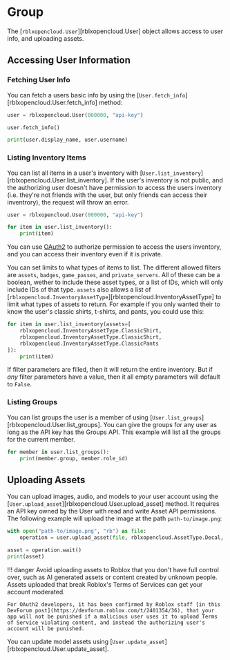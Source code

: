# Group

The [`rblxopencloud.User`][rblxopencloud.User] object allows access to user info, and uploading assets.

## Accessing User Information

### Fetching User Info

You can fetch a users basic info by using the [`User.fetch_info`][rblxopencloud.User.fetch_info] method:

```py
user = rblxopencloud.User(000000, "api-key")

user.fetch_info()

print(user.display_name, user.username)
```

### Listing Inventory Items

You can list all items in a user's inventory with [`User.list_inventory`][rblxopencloud.User.list_inventory]. If the user's inventory is not public, and the authorizing user doesn't have permission to access the users inventory (i.e. they're not friends with the user, but only friends can access their inventrory), the request will throw an error.

```py
user = rblxopencloud.User(000000, "api-key")

for item in user.list_inventory():
    print(item)
```

You can use [OAuth2](oauth2.md) to authorize permission to access the users inventory, and you can access their inventory even if it is private.

You can set limits to what types of items to list. The different allowed filters are `assets`, `badges`, `game_passes`, and `private_servers`. All of these can be a boolean, wether to include these asset types, or a list of IDs, which will only include IDs of that type. `assets` also allows a list of [`rblxopencloud.InventoryAssetType`][rblxopencloud.InventoryAssetType] to limit what types of assets to return. For example if you only wanted their to know the user's classic shirts, t-shirts, and pants, you could use this:

```py
for item in user.list_inventory(assets=[
    rblxopencloud.InventoryAssetType.ClassicShirt,
    rblxopencloud.InventoryAssetType.ClassicShirt,
    rblxopencloud.InventoryAssetType.ClassicPants
]):
    print(item)
```

If filter parameters are filled, then it will return the entire inventory. But if *any* filter parameters have a value, then it all empty parameters will default to `False`.

### Listing Groups

You can list groups the user is a member of using [`User.list_groups`][rblxopencloud.User.list_groups]. You can give the groups for any user as long as the API key has the Groups API. This example will list all the groups for the current member.

```py
for member in user.list_groups():
    print(member.group, member.role_id)
```

## Uploading Assets

You can upload images, audio, and models to your user account using the [`User.upload_asset`][rblxopencloud.User.upload_asset] method. It requires an API key owned by the User with read and write Asset API permissions. The following example will upload the image at the path `path-to/image.png`:

```py
with open("path-to/image.png", "rb") as file:
    operation = user.upload_asset(file, rblxopencloud.AssetType.Decal, "asset name", "asset description")

asset = operation.wait()
print(asset)
```

!!! danger
    Avoid uploading assets to Roblox that you don't have full control over, such as AI generated assets or content created by unknown people. Assets uploaded that break Roblox's Terms of Services can get your account moderated.

    For OAuth2 developers, it has been confirmed by Roblox staff [in this DevForum post](https://devforum.roblox.com/t/2401354/36), that your app will not be punished if a malicious user uses it to upload Terms of Service violating content, and instead the authorizing user's account will be punished.

You can update model assets using [`User.update_asset`][rblxopencloud.User.update_asset].